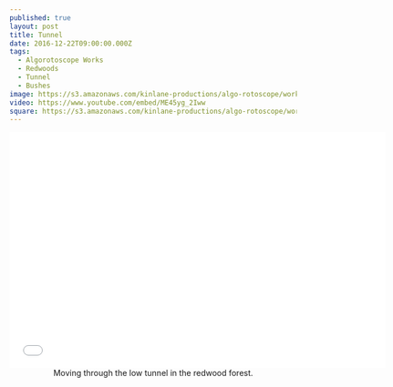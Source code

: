 ```yaml
---
published: true
layout: post
title: Tunnel
date: 2016-12-22T09:00:00.000Z
tags:
  - Algorotoscope Works
  - Redwoods
  - Tunnel
  - Bushes
image: https://s3.amazonaws.com/kinlane-productions/algo-rotoscope/working/tunnel.png
video: https://www.youtube.com/embed/ME45yg_2Iww
square: https://s3.amazonaws.com/kinlane-productions/algo-rotoscope/working/tunnel-square.png
---
```

<center><iframe width="660" height="415" src="{{ page.video }}" frameborder="0" allowfullscreen></iframe></center>
<center>Moving through the low tunnel in the redwood forest.</center>
